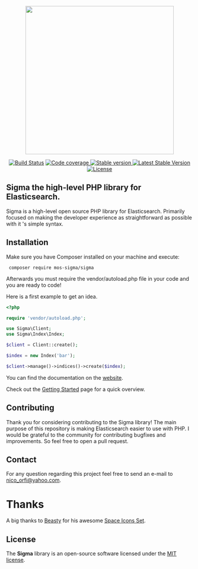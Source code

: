 <p align="center"><img src="https://res.cloudinary.com/markos-nikolaos-orfanos/image/upload/c_limit,h_100,q_auto:best,w_400/v1571029369/logo_yly5mv.png" width="400"></p>

<p align="center">
<a href="https://circleci.com/gh/mos-sigma/sigma"><img src="https://circleci.com/gh/mos-sigma/sigma.svg?style=svg&circle-token=ef57d3cd50af58d1f118f79805b5517a9d593fac" alt="Build Status"></a>

<a href="https://codecov.io/gh/mos-sigma/sigma">
  <img src="https://codecov.io/gh/mos-sigma/sigma/branch/master/graph/badge.svg" alt="Code coverage"/>
</a>


<a href="https://packagist.org/packages/mos-sigma/sigma">
  <img src="https://img.shields.io/github/v/release/mos-sigma/sigma?color=red&label=stable&logo=stable" alt="Stable version"/>
</a>


<a href="https://packagist.org/packages/mos-sigma/sigma">
  <img src="https://img.shields.io/packagist/dt/mos-sigma/sigma?color=green" alt="Latest Stable Version"/>
</a>

<a href="https://packagist.org/packages/mos-sigma/sigma">
  <img src="https://img.shields.io/badge/License-MIT-blue.svg" alt="License"/>
</a>
</p>

## Sigma the high-level PHP library for Elasticsearch. 
Sigma is a high-level open source  PHP library for Elasticsearch. Primarily focused on making the developer experience as straightforward as possible with it 's simple syntax.

## Installation

Make sure you have Composer installed on your machine and execute:

```
 composer require mos-sigma/sigma
```
Afterwards you must require the vendor/autoload.php file in your code and you are ready to code! 

Here is a first example to get an idea.
```php
<?php

require 'vendor/autoload.php';

use Sigma\Client;
use Sigma\Index\Index;

$client = Client::create();

$index = new Index('bar');

$client->manage()->indices()->create($index);
```

You can find the documentation on the [website](https://mossigma.com/docs).

Check out the [Getting Started](https://mossigma.com/docs/1.0/Getting-started) page for a quick overview.

## Contributing
 Thank you for considering contributing to the Sigma library! The main purpose of this repository is making Elasticsearch easier to use with PHP. I would be grateful to the community for contributing bugfixes and improvements. So feel free to open a pull request.

## Contact
 For any question regarding this project feel free to send an e-mail to nico_orfi@yahoo.com.

 # Thanks
 A big thanks to [Beasty](http://www.beasty.me) for his awesome [Space Icons Set](https://www.sketchappsources.com/free-source/1139-space-icons-sketch-freebie-resource.html).
 
## License
The **Sigma** library is an open-source software licensed under the [MIT license](https://choosealicense.com/licenses/mit).
